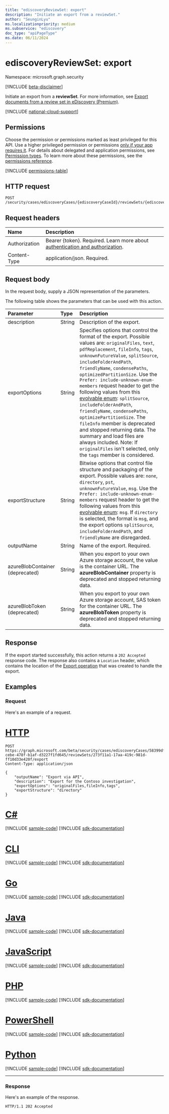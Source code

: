```yaml
---
title: "ediscoveryReviewSet: export"
description: "Initiate an export from a reviewSet."
author: "SeunginLyu"
ms.localizationpriority: medium
ms.subservice: "ediscovery"
doc_type: "apiPageType"
ms.date: 06/11/2024
---
```


# ediscoveryReviewSet: export
Namespace: microsoft.graph.security

[!INCLUDE [beta-disclaimer](../../includes/beta-disclaimer.md)]

Initiate an export from a **reviewSet**. For more information, see [Export documents from a review set in eDiscovery (Premium)](/microsoft-365/compliance/export-documents-from-review-set).


[!INCLUDE [national-cloud-support](../../includes/global-us.md)]

## Permissions
Choose the permission or permissions marked as least privileged for this API. Use a higher privileged permission or permissions [only if your app requires it](/graph/permissions-overview#best-practices-for-using-microsoft-graph-permissions). For details about delegated and application permissions, see [Permission types](/graph/permissions-overview#permission-types). To learn more about these permissions, see the [permissions reference](/graph/permissions-reference).

<!-- { "blockType": "permissions", "name": "security_ediscoveryreviewset_export" } -->
[!INCLUDE [permissions-table](../includes/permissions/security-ediscoveryreviewset-export-permissions.md)]

## HTTP request

<!-- {
  "blockType": "ignored"
}
-->
``` http
POST /security/cases/ediscoveryCases/{ediscoveryCaseId}/reviewSets/{ediscoveryReviewSetId}/export
```

## Request headers
|Name|Description|
|:---|:---|
|Authorization|Bearer {token}. Required. Learn more about [authentication and authorization](/graph/auth/auth-concepts).|
|Content-Type|application/json. Required.|

## Request body
In the request body, supply a JSON representation of the parameters.

The following table shows the parameters that can be used with this action.

|Parameter|Type|Description|
|:---|:---|:---|
|description|String| Description of the export. |
|exportOptions|String|Specifies options that control the format of the export. Possible values are: `originalFiles`, `text`, `pdfReplacement`, `fileInfo`, `tags`, `unknownFutureValue`, `splitSource`, `includeFolderAndPath`, `friendlyName`, `condensePaths`, `optimizedPartitionSize`. Use the `Prefer: include-unknown-enum-members` request header to get the following values from this [evolvable enum](/concepts/best-practices-concept#handling-future-members-in-evolvable-enumerations): `splitSource`, `includeFolderAndPath`, `friendlyName`, `condensePaths`, `optimizePartitionSize`. The `fileInfo` member is deprecated and stopped returning data. The summary and load files are always included. Note: If `originalFiles` isn't selected, only the `tags` member is considered. |
|exportStructure|String| Bitwise options that control file structure and packaging of the export. Possible values are: `none`, `directory`, `pst`, `unknownFutureValue`, `msg`.  Use the `Prefer: include-unknown-enum-members` request header to get the following values from this [evolvable enum](/concepts/best-practices-concept#handling-future-members-in-evolvable-enumerations): `msg`. If `directory` is selected, the format is `msg`, and the export options `splitSource`, `includeFolderAndPath`, and `friendlyName` are disregarded.|
|outputName|String| Name of the export. Required. |
|azureBlobContainer (deprecated)|String| When you export to your own Azure storage account, the value is the container URL. The **azureBlobContainer** property is deprecated and stopped returning data. |
|azureBlobToken (deprecated)|String| When you export to your own Azure storage account, SAS token for the container URL. The **azureBlobToken** property is deprecated and stopped returning data. |

## Response

If the export started successfully, this action returns a `202 Accepted` response code. The response also contains a `Location` header, which contains the location of the [Export operation](../resources/security-ediscoveryexportoperation.md) that was created to handle the export.

## Examples

### Request
Here's an example  of a request.

# [HTTP](#tab/http)
<!-- {
  "blockType": "request",
  "name": "ediscoveryreviewsetthis.export"
}
-->
``` http
POST https://graph.microsoft.com/beta/security/cases/ediscoveryCases/58399dff-cebe-478f-b1af-d3227f1fd645/reviewSets/273f11a1-17aa-419c-981d-ff10d33e420f/export
Content-Type: application/json

{
    "outputName": "Export via API",
    "description": "Export for the Contoso investigation",
    "exportOptions": "originalFiles,fileInfo,tags",
    "exportStructure": "directory"
}
```

# [C#](#tab/csharp)
[!INCLUDE [sample-code](../includes/snippets/csharp/ediscoveryreviewsetthisexport-csharp-snippets.md)]
[!INCLUDE [sdk-documentation](../includes/snippets/snippets-sdk-documentation-link.md)]

# [CLI](#tab/cli)
[!INCLUDE [sample-code](../includes/snippets/cli/ediscoveryreviewsetthisexport-cli-snippets.md)]
[!INCLUDE [sdk-documentation](../includes/snippets/snippets-sdk-documentation-link.md)]

# [Go](#tab/go)
[!INCLUDE [sample-code](../includes/snippets/go/ediscoveryreviewsetthisexport-go-snippets.md)]
[!INCLUDE [sdk-documentation](../includes/snippets/snippets-sdk-documentation-link.md)]

# [Java](#tab/java)
[!INCLUDE [sample-code](../includes/snippets/java/ediscoveryreviewsetthisexport-java-snippets.md)]
[!INCLUDE [sdk-documentation](../includes/snippets/snippets-sdk-documentation-link.md)]

# [JavaScript](#tab/javascript)
[!INCLUDE [sample-code](../includes/snippets/javascript/ediscoveryreviewsetthisexport-javascript-snippets.md)]
[!INCLUDE [sdk-documentation](../includes/snippets/snippets-sdk-documentation-link.md)]

# [PHP](#tab/php)
[!INCLUDE [sample-code](../includes/snippets/php/ediscoveryreviewsetthisexport-php-snippets.md)]
[!INCLUDE [sdk-documentation](../includes/snippets/snippets-sdk-documentation-link.md)]

# [PowerShell](#tab/powershell)
[!INCLUDE [sample-code](../includes/snippets/powershell/ediscoveryreviewsetthisexport-powershell-snippets.md)]
[!INCLUDE [sdk-documentation](../includes/snippets/snippets-sdk-documentation-link.md)]

# [Python](#tab/python)
[!INCLUDE [sample-code](../includes/snippets/python/ediscoveryreviewsetthisexport-python-snippets.md)]
[!INCLUDE [sdk-documentation](../includes/snippets/snippets-sdk-documentation-link.md)]

---

### Response
Here's an example  of the response.

<!-- {
  "blockType": "response",
  "truncated": true
}
-->
``` http
HTTP/1.1 202 Accepted
```

